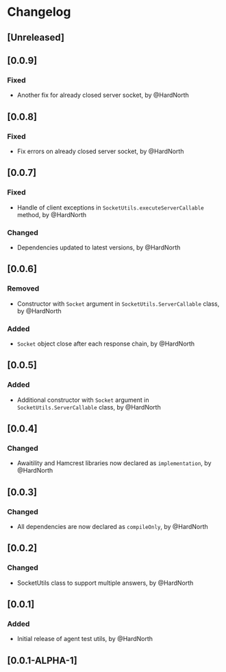 # Changelog

## [Unreleased]

## [0.0.9]
### Fixed
- Another fix for already closed server socket, by @HardNorth

## [0.0.8]
### Fixed
- Fix errors on already closed server socket, by @HardNorth

## [0.0.7]
### Fixed
- Handle of client exceptions in `SocketUtils.executeServerCallable` method, by @HardNorth
### Changed
- Dependencies updated to latest versions, by @HardNorth

## [0.0.6]
### Removed
- Constructor with `Socket` argument in `SocketUtils.ServerCallable` class, by @HardNorth
### Added
- `Socket` object close after each response chain, by @HardNorth

## [0.0.5]
### Added
- Additional constructor with `Socket` argument in `SocketUtils.ServerCallable` class, by @HardNorth

## [0.0.4]
### Changed
- Awaitility and Hamcrest libraries now declared as `implementation`, by @HardNorth

## [0.0.3]
### Changed
- All dependencies are now declared as `compileOnly`, by @HardNorth

## [0.0.2]
### Changed
- SocketUtils class to support multiple answers, by @HardNorth

## [0.0.1]
### Added
- Initial release of agent test utils, by @HardNorth

## [0.0.1-ALPHA-1]

